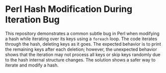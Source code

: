 # Perl Hash Modification During Iteration Bug

This repository demonstrates a common subtle bug in Perl when modifying a hash while iterating over its keys using a `foreach` loop.  The code iterates through the hash, deleting keys as it goes. The expected behavior is to print the remaining keys after each deletion; however, the unexpected behavior shows that the iteration may not process all keys or skip keys randomly due to the hash internal structure changes. The solution shows a safer way to iterate and modify a hash. 